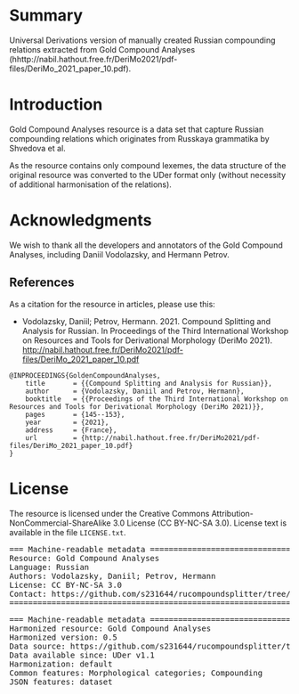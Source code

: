 # Summary

Universal Derivations version of manually created Russian compounding relations extracted from Gold Compound Analyses (hhttp://nabil.hathout.free.fr/DeriMo2021/pdf-files/DeriMo_2021_paper_10.pdf).


# Introduction

Gold Compound Analyses resource is a data set that capture Russian compounding relations which originates from Russkaya grammatika by Shvedova et al.

As the resource contains only compound lexemes, the data structure of the original resource was converted to the UDer format only (without necessity of additional harmonisation of the relations).


# Acknowledgments

We wish to thank all the developers and annotators of the Gold Compound Analyses, including Daniil Vodolazsky, and Hermann Petrov.


## References

As a citation for the resource in articles, please use this:

* Vodolazsky, Daniil; Petrov, Hermann. 2021. Compound Splitting and Analysis for Russian. In Proceedings of the Third International Workshop on Resources and Tools for Derivational Morphology (DeriMo 2021). http://nabil.hathout.free.fr/DeriMo2021/pdf-files/DeriMo_2021_paper_10.pdf

```
@INPROCEEDINGS{GoldenCompoundAnalyses,
    title       = {{Compound Splitting and Analysis for Russian}},
    author      = {Vodolazsky, Daniil and Petrov, Hermann},
    booktitle   = {{Proceedings of the Third International Workshop on Resources and Tools for Derivational Morphology (DeriMo 2021)}},
    pages       = {145--153},
    year        = {2021},
    address     = {France},
    url         = {http://nabil.hathout.free.fr/DeriMo2021/pdf-files/DeriMo_2021_paper_10.pdf}
}
```


# License

The resource is licensed under the Creative Commons Attribution-NonCommercial-ShareAlike 3.0 License (CC BY-NC-SA 3.0).
License text is available in the file `LICENSE.txt`.


<pre>
=== Machine-readable metadata =================================================
Resource: Gold Compound Analyses
Language: Russian
Authors: Vodolazsky, Daniil; Petrov, Hermann
License: CC BY-NC-SA 3.0
Contact: https://github.com/s231644/rucompoundsplitter/tree/main/data/gold_analyses
===============================================================================
</pre>

<pre>
=== Machine-readable metadata =================================================
Harmonized resource: Gold Compound Analyses
Harmonized version: 0.5
Data source: https://github.com/s231644/rucompoundsplitter/tree/main/data/gold_analyses
Data available since: UDer v1.1
Harmonization: default
Common features: Morphological categories; Compounding
JSON features: dataset
